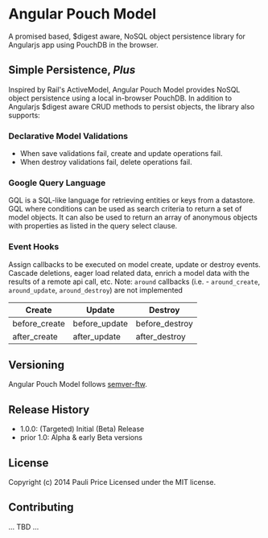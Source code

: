 # Angular Pouch Model

A promised based, $digest aware, NoSQL object persistence library for Angularjs app using PouchDB in the browser.

## Simple Persistence, _Plus_

Inspired by Rail's ActiveModel, Angular Pouch Model provides NoSQL object persistence using a local in-browser PouchDB. In addition to Angularjs $digest aware CRUD methods to persist objects, the library also supports:

### Declarative Model Validations

- When save validations fail, create and update operations fail.
- When destroy validations fail, delete operations fail.

### Google Query Language

GQL is a SQL-like language for retrieving entities or keys from a datastore.  GQL where conditions can be used as search criteria to return a set of model objects.  It can also be used to return an array of anonymous objects with properties as listed in the query select clause.

### Event Hooks

Assign callbacks to be executed on model create, update or destroy events.  Cascade deletions, eager load related data, enrich a model data with the results of a remote api call, etc.  Note: `around` callbacks (i.e. - `around_create`, `around_update`, `around_destroy`) are not implemented

| Create        | Update        | Destroy          |
| ------------- |---------------| -----------------|
| before_create | before_update | before_destroy   |
| after_create  | after_update  | after_destroy    |


## Versioning

Angular Pouch Model follows [semver-ftw](http://semver-ftw.org/). 

## Release History

- 1.0.0: (Targeted) Initial (Beta) Release
- prior 1.0: Alpha & early Beta versions

## License

Copyright (c) 2014 Pauli Price
Licensed under the MIT license.

## Contributing

... TBD ...
